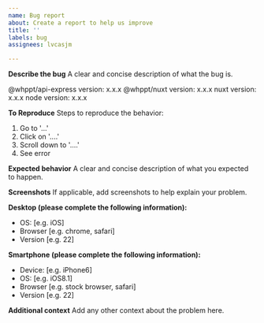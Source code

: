 ```yaml
---
name: Bug report
about: Create a report to help us improve
title: ''
labels: bug
assignees: lvcasjm

---
```


**Describe the bug**
A clear and concise description of what the bug is.

@whppt/api-express version: x.x.x
@whppt/nuxt version: x.x.x
nuxt version: x.x.x
node version: x.x.x

**To Reproduce**
Steps to reproduce the behavior:
1. Go to '...'
2. Click on '....'
3. Scroll down to '....'
4. See error

**Expected behavior**
A clear and concise description of what you expected to happen.

**Screenshots**
If applicable, add screenshots to help explain your problem.

**Desktop (please complete the following information):**
 - OS: [e.g. iOS]
 - Browser [e.g. chrome, safari]
 - Version [e.g. 22]

**Smartphone (please complete the following information):**
 - Device: [e.g. iPhone6]
 - OS: [e.g. iOS8.1]
 - Browser [e.g. stock browser, safari]
 - Version [e.g. 22]

**Additional context**
Add any other context about the problem here.
